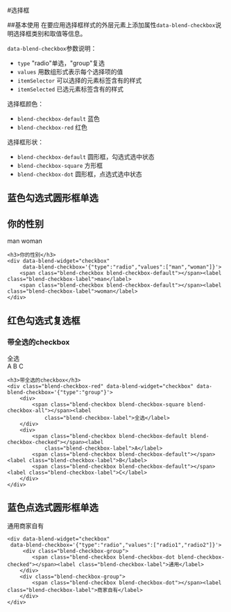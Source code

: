 #选择框

##基本使用
在要应用选择框样式的外层元素上添加属性`data-blend-checkbox`说明选择框类别和取值等信息。

`data-blend-checkbox`参数说明：

- `type` "radio"单选，"group"复选
- `values` 用数组形式表示每个选择项的值
- `itemSelector` 可以选择的元素标签含有的样式
- `itemSelected` 已选元素标签含有的样式

选择框颜色：

- `blend-checkbox-default` 蓝色
- `blend-checkbox-red` 红色

选择框形状：

- `blend-checkbox-default` 圆形框，勾选式选中状态
- `blend-checkbox-square` 方形框
- `blend-checkbox-dot` 圆形框，点选式选中状态


## 蓝色勾选式圆形框单选

<div class="doc-demo">
	<h2>你的性别</h2>
	<div data-blend-widget="checkbox"
	     data-blend-checkbox='{"type":"radio","values":["man","woman"]}'>
	    <span class="blend-checkbox blend-checkbox-default"></span><label class="blend-checkbox-label">man</label>
	    <span class="blend-checkbox blend-checkbox-default"></span><label class="blend-checkbox-label">woman</label>
	</div>
</div>

	<h3>你的性别</h3>
	<div data-blend-widget="checkbox"
	     data-blend-checkbox='{"type":"radio","values":["man","woman"]}'>
	    <span class="blend-checkbox blend-checkbox-default"></span><label class="blend-checkbox-label">man</label>
	    <span class="blend-checkbox blend-checkbox-default"></span><label class="blend-checkbox-label">woman</label>
	</div>

## 红色勾选式复选框

<div class="doc-demo">
	<h3>带全选的checkbox</h3>
	<div class="blend-checkbox-red" data-blend-widget="checkbox" data-blend-checkbox='{"type":"group"}'>
	    <div>
	        <span class="blend-checkbox blend-checkbox-square blend-checkbox-all"></span><label
	            class="blend-checkbox-label">全选</label>
	    </div>
	    <div>
	        <span class="blend-checkbox blend-checkbox-default blend-checkbox-checked"></span><label
	            class="blend-checkbox-label">A</label>
	        <span class="blend-checkbox blend-checkbox-default"></span><label class="blend-checkbox-label">B</label>
	        <span class="blend-checkbox blend-checkbox-default"></span><label class="blend-checkbox-label">C</label>
	    </div>
	</div>
</div>

	<h3>带全选的checkbox</h3>
	<div class="blend-checkbox-red" data-blend-widget="checkbox" data-blend-checkbox='{"type":"group"}'>
	    <div>
	        <span class="blend-checkbox blend-checkbox-square blend-checkbox-all"></span><label
	            class="blend-checkbox-label">全选</label>
	    </div>
	    <div>
	        <span class="blend-checkbox blend-checkbox-default blend-checkbox-checked"></span><label
	            class="blend-checkbox-label">A</label>
	        <span class="blend-checkbox blend-checkbox-default"></span><label class="blend-checkbox-label">B</label>
	        <span class="blend-checkbox blend-checkbox-default"></span><label class="blend-checkbox-label">C</label>
	    </div>
	</div>

## 蓝色点选式圆形框单选

<div class="doc-demo">
	<div data-blend-widget="checkbox"
     data-blend-checkbox='{"type":"radio","values":["radio1","radio2"]}'>
         <div class="blend-checkbox-group" style="float:left;border:none;">
            <span class="blend-checkbox blend-checkbox-dot blend-checkbox-checked"></span><label class="blend-checkbox-label">通用</label>
        </div>
        <div class="blend-checkbox-group">
            <span class="blend-checkbox blend-checkbox-dot"></span><label class="blend-checkbox-label">商家自有</label>
        </div>
    </div>
</div>

	<div data-blend-widget="checkbox"
     data-blend-checkbox='{"type":"radio","values":["radio1","radio2"]}'>
         <div class="blend-checkbox-group">
            <span class="blend-checkbox blend-checkbox-dot blend-checkbox-checked"></span><label class="blend-checkbox-label">通用</label>
        </div>
        <div class="blend-checkbox-group">
            <span class="blend-checkbox blend-checkbox-dot"></span><label class="blend-checkbox-label">商家自有</label>
        </div>
    </div>








